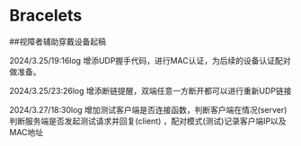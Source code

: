 # Bracelets
##视障者辅助穿戴设备起稿

2024/3.25/19:16log 增添UDP握手代码，进行MAC认证，为后续的设备认证配对做准备。

2024/3.25/23:26log 增添断链提醒，双端任意一方断开都可以进行重新UDP链接

2024/3.27/18:30log 增加测试客户端是否连接函数，判断客户端在情况(server) 
判断服务端是否发起测试请求并回复(client) ，配对模式(测试)记录客户端IP以及MAC地址
